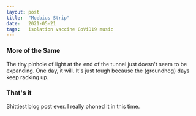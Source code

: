 ```yaml
---
layout: post
title:  "Moebius Strip"
date:   2021-05-21
tags:   isolation vaccine CoViD19 music
---
```


### More of the Same

The tiny pinhole of light at the end of the tunnel just doesn't seem to be expanding. One day, it will. It's just tough because the (groundhog) days keep racking up.

### That's it

Shittiest blog post ever. I really phoned it in this time. 
